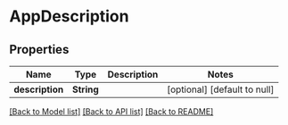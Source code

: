 # AppDescription

## Properties
| Name            | Type       | Description | Notes                        |
| --------------- | ---------- | ----------- | ---------------------------- |
| **description** | **String** |             | [optional] [default to null] |

[[Back to Model list]](../README.md#documentation-for-models) [[Back to API list]](../README.md#documentation-for-api-endpoints) [[Back to README]](../README.md)
